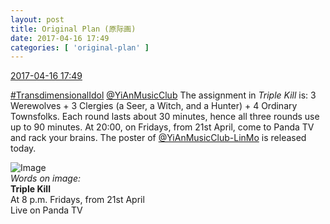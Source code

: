 ```yaml
---
layout: post
title: Original Plan (原际画)
date: 2017-04-16 17:49
categories: [ 'original-plan' ]
---
```


<div class="weibo-info">
  <a href="http://weibo.com/5626539553/EEN466G1X">2017-04-16 17:49</a>
</div>

[#TransdimensionalIdol](http://weibo.com/p/100808fab985aab0bfb2724bf4d29856cf6ee7) [@YiAnMusicClub](http://weibo.com/u/6094546964) The assignment in *Triple Kill* is: 3 Werewolves + 3 Clergies (a Seer, a Witch, and a Hunter) + 4 Ordinary Townsfolks. Each round lasts about 30 minutes, hence all three rounds use up to 90 minutes. At 20:00, on Fridays, from 21st April, come to Panda TV and rack your brains. The poster of [@YiAnMusicClub-LinMo](http://weibo.com/u/6108312042) is released today.

<!-- more -->

![Image](http://wx1.sinaimg.cn/mw690/0068MnXXly1feoo0nnz5wj31jk2bcb2g.jpg)  
*Words on image:*  
**Triple Kill**  
At 8 p.m. Fridays, from 21st April  
Live on Panda TV
